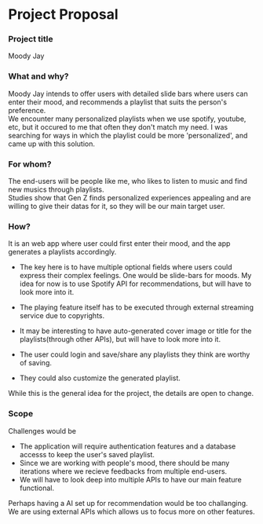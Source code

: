 # Project Proposal
### Project title

Moody Jay 

### What and why?

Moody Jay intends to offer users with detailed slide bars where users can enter their mood, and recommends a playlist that suits the person's preference. <br />
We encounter many personalized playlists when we use spotify, youtube, etc, but it occured to me that often they don't match my need. I was searching for ways in which the playlist could be more 'personalized', and came up with this solution.

### For whom?

The end-users will be people like me, who likes to listen to music and find new musics through playlists. <br />
Studies show that Gen Z finds personalized experiences appealing and are willing to give their datas for it, so they will be our main target user.

### How?

It is an web app where user could first enter their mood, and the app generates a playlists accordingly.

- The key here is to have multiple optional fields where users could express their complex feelings. One would be slide-bars for moods.
My idea for now is to use Spotify API for recommendations, but will have to look more into it.

- The playing feature itself has to be executed through external streaming service due to copyrights.
- It may be interesting to have auto-generated cover image or title for the playlists(through other APIs), but will have to look more into it.
- The user could login and save/share any playlists they think are worthy of saving.
- They could also customize the generated playlist.

While this is the general idea for the project, the details are open to change.

### Scope

Challenges would be
- The application will require authentication features and a database accesss to keep the user's saved playlist.
- Since we are working with people's mood, there should be many iterations where we recieve feedbacks from multiple end-users.
- We will have to look deep into multiple APIs to have our main feature functional. 

Perhaps having a AI set up for recommendation would be too challanging. We are using external APIs which allows us to focus more on other features.